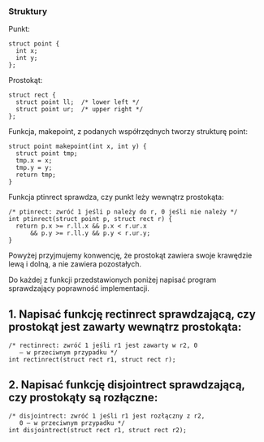 ### Struktury

Punkt:

```
struct point {
  int x;
  int y;
};
```

Prostokąt:

```
struct rect {
  struct point ll;  /* lower left */
  struct point ur;  /* upper right */
};
```

Funkcja, makepoint, z podanych współrzędnych tworzy strukturę point:

```
struct point makepoint(int x, int y) {
  struct point tmp;
  tmp.x = x;
  tmp.y = y;
  return tmp;
}

```

Funkcja ptinrect sprawdza, czy punkt leży wewnątrz prostokąta:

```
/* ptinrect: zwróć 1 jeśli p należy do r, 0 jeśli nie należy */
int ptinrect(struct point p, struct rect r) {
  return p.x >= r.ll.x && p.x < r.ur.x
      && p.y >= r.ll.y && p.y < r.ur.y;
}
```

Powyżej przyjmujemy konwencję, że prostokąt zawiera swoje krawędzie lewą i dolną, a nie zawiera pozostałych.

Do każdej z funkcji przedstawionych poniżej napisać program sprawdzający poprawność implementacji.


## 1. Napisać funkcję rectinrect sprawdzającą, czy prostokąt jest zawarty wewnątrz prostokąta:

```
/* rectinrect: zwróć 1 jeśli r1 jest zawarty w r2, 0
   — w przeciwnym przypadku */
int rectinrect(struct rect r1, struct rect r);
```

## 2. Napisać funkcję disjointrect sprawdzającą, czy prostokąty są rozłączne:

```
/* disjointrect: zwróć 1 jeśli r1 jest rozłączny z r2,
   0 — w przeciwnym przypadku */
int disjointrect(struct rect r1, struct rect r2);
```